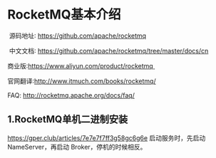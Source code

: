 # RocketMQ基本介绍

 源码地址∶ https://github.com/apache/rocketmq

 中文文档∶ https://github.com/apache/rocketmq/tree/master/docs/cn

商业版∶https://www.aliyun.com/product/rocketmq 

官网翻译∶http://www.itmuch.com/books/rocketmq/ 

FAQ: http://rocketmq.apache.org/docs/faq/

## 1.RocketMQ单机二进制安装
https://gper.club/articles/7e7e7f7ff3g58gc6g6e
启动服务时，先启动 NameServer，再启动 Broker，停机的时候相反。

